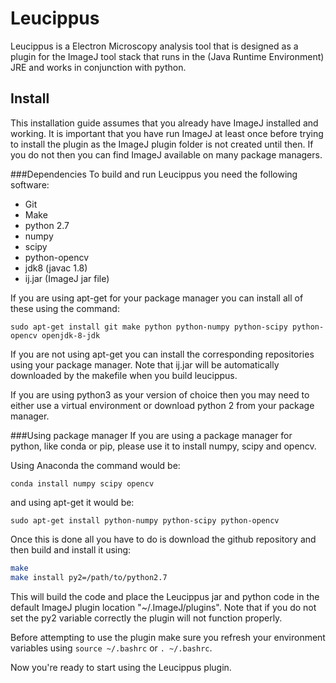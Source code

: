 # Leucippus

Leucippus is a Electron Microscopy analysis tool that is designed as a plugin
for the ImageJ tool stack that runs in the (Java Runtime Environment) JRE
and works in conjunction with python.

## Install
This installation guide assumes that you already have ImageJ installed and
working. It is important that you have run ImageJ at least once before trying
to install the plugin as the ImageJ plugin folder is not created until then.
If you do not then you can find ImageJ available on many package managers.

###Dependencies
To build and run Leucippus you need the following software:

- Git
- Make
- python 2.7
- numpy
- scipy
- python-opencv
- jdk8 (javac 1.8)
- ij.jar (ImageJ jar file)

If you are using apt-get for your package manager you can install all of these
using the command:

`sudo apt-get install git make python python-numpy python-scipy python-opencv openjdk-8-jdk`

If you are not using apt-get you can install the corresponding repositories
using your package manager. Note that ij.jar will be automatically downloaded
by the makefile when you build leucippus.

If you are using python3 as your version of choice then you may need to either
use a virtual environment or download python 2 from your package manager.

###Using package manager
If you are using a package manager for python, like conda or pip, please use it
to install numpy, scipy and opencv.

Using Anaconda the command would be:

`conda install numpy scipy opencv`

and using apt-get it would be:

`sudo apt-get install python-numpy python-scipy python-opencv`

Once this is done all you have to do is download the github repository and then
build and install it using:

```bash
make
make install py2=/path/to/python2.7
```

This will build the code and place the Leucippus jar and python code in the
default ImageJ plugin location "~/.ImageJ/plugins". Note that if you do not set
the py2 variable correctly the plugin will not function properly.

Before attempting to use the plugin make sure you refresh your environment
variables using
`source ~/.bashrc`
or
`. ~/.bashrc`.

Now you're ready to start using the Leucippus plugin.
